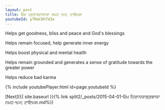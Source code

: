 ```yaml
---
layout: post
title: ਓਮ ਪ੍ਰਤਾਰਦਾਨਾਯਾ ਨਮਹ ੧੦੮ ਟਾਇਮਸ
youtubeId: yTRmCOhTd3o
---
```

 
 
Helps get goodness, bliss and peace and God's blessings
 
Helps remain focused, help generate inner energy 
 
Helps boost physical and mental health 
 
Helps remain grounded and generates a sense of gratitude towards the greater power 
 
Helps reduce bad karma
 
 
 
 


{% include youtubePlayer.html id=page.youtubeId %}
 
[Next]({{ site.baseurl }}{% link  split2/_posts/2015-04-01-ਓਮ ਹਿਰਾਨਯਾਗ੍ਰਭਾਯਾ ਨਮਹ ੧੦੮ ਟਾਇਮਸ.md%})
 
